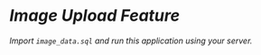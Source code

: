 # _Image Upload Feature_

_Import ```image_data.sql``` and run this application using your server._

